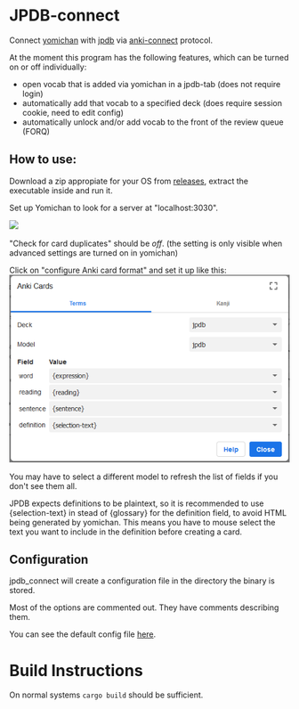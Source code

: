 # JPDB-connect

Connect [yomichan](https://github.com/FooSoft/yomichan) with [jpdb](https://jpdb.io) via [anki-connect](https://foosoft.net/projects/anki-connect/) protocol.

At the moment this program has the following features, which can be turned on or off individually:
- open vocab that is added via yomichan in a jpdb-tab (does not require login)
- automatically add that vocab to a specified deck (does require session cookie, need to edit config)
- automatically unlock and/or add vocab to the front of the review queue (FORQ)

## How to use:

Download a zip appropiate for your OS from [releases](https://github.com/kampffrosch94/jpdb-connect/releases), extract the executable inside and run it.

Set up Yomichan to look for a server at "localhost:3030".

![](doc/yomichansetting1.png)

"Check for card duplicates" should be *off*. (the setting is only visible when advanced settings are turned on in yomichan)

Click on "configure Anki card format" and set it up like this:
![](doc/yomichansetting2.png)

You may have to select a different model to refresh the list of fields if you don't see them all.

JPDB expects definitions to be plaintext, so it is recommended to use {selection-text} in stead of {glossary} for the definition field, to avoid HTML being generated by yomichan.
This means you have to mouse select the text you want to include in the definition before creating a card.

## Configuration

jpdb_connect will create a configuration file in the directory the binary is stored.

Most of the options are commented out. They have comments describing them.

You can see the default config file [here](src/default_config.toml).


# Build Instructions

On normal systems `cargo build` should be sufficient.
